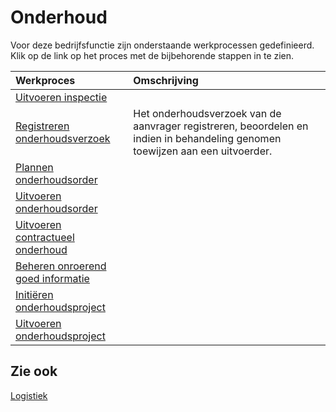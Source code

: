 # Onderhoud

Voor deze bedrijfsfunctie zijn onderstaande werkprocessen gedefinieerd. Klik op de link op het proces met de bijbehorende stappen in te zien.

Werkproces | Omschrijving
:--- | :---
[Uitvoeren inspectie](uitvoeren-inspectie/) | 
[Registreren onderhoudsverzoek](registreren-onderhoudsverzoek/) | Het onderhoudsverzoek van de aanvrager registreren, beoordelen en indien in behandeling genomen toewijzen aan een uitvoerder.
[Plannen onderhoudsorder](plannen-onderhoudsorder/) | 
[Uitvoeren onderhoudsorder](uitvoeren-onderhoudsorder/) | 
[Uitvoeren contractueel onderhoud](uitvoeren-contractueel-onderhoud/) | 
[Beheren onroerend goed informatie](beheren-onroerend-goed-informatie/) | 
[Initiëren onderhoudsproject](initiëren-onderhoudsproject/) | 
[Uitvoeren onderhoudsproject](uitvoeren-onderhoudsproject/) | 

## Zie ook

[Logistiek](logistiek/)

